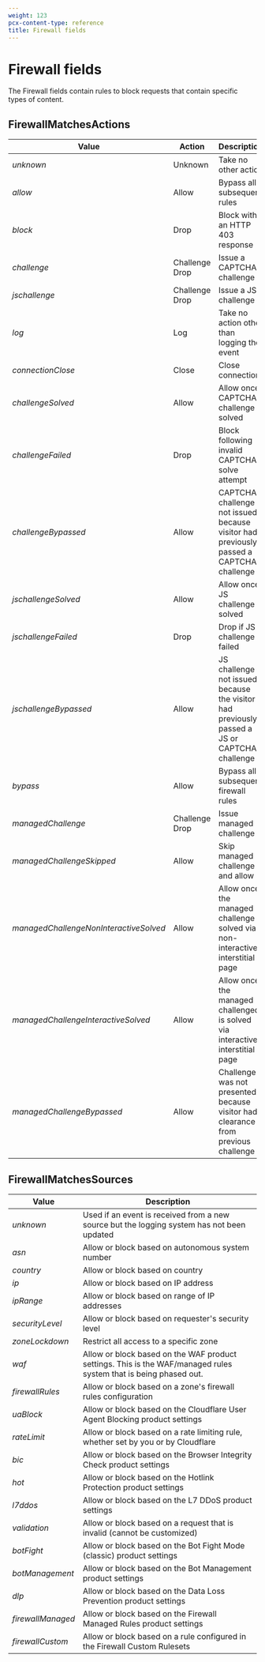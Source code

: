 ```yaml
---
weight: 123
pcx-content-type: reference
title: Firewall fields
---
```


# Firewall fields

The Firewall fields contain rules to block requests that contain specific types of content.

## FirewallMatchesActions

<TableWrap>

| Value                                         | Action         | Description                                                                                 |
| --------------------------------------------- | -------------- | ------------------------------------------------------------------------------------------- |
| <em>unknown</em>                              | Unknown        | Take no other action                                                                        |
| <em>allow</em>                                | Allow          | Bypass all subsequent rules                                                                 |
| <em>block</em>                                | Drop           | Block with an HTTP 403 response                                                             |
| <em>challenge</em>                            | Challenge Drop | Issue a CAPTCHA challenge                                                                   |
| <em>jschallenge</em>                          | Challenge Drop | Issue a JS challenge                                                                        |
| <em>log</em>                                  | Log            | Take no action other than logging the event                                                 |
| <em>connectionClose</em>                      | Close          | Close connection                                                                            |
| <em>challengeSolved</em>                      | Allow          | Allow once CAPTCHA challenge solved                                                         |
| <em>challengeFailed</em>                      | Drop           | Block following invalid CAPTCHA solve attempt                                               |
| <em>challengeBypassed</em>                    | Allow          | CAPTCHA challenge not issued because visitor had previously passed a CAPTCHA challenge      |
| <em>jschallengeSolved</em>                    | Allow          | Allow once JS challenge solved                                                              |
| <em>jschallengeFailed</em>                    | Drop           | Drop if JS challenge failed                                                                 |
| <em>jschallengeBypassed</em>                  | Allow          | JS challenge not issued because the visitor had previously passed a JS or CAPTCHA challenge |
| <em>bypass</em>                               | Allow          | Bypass all subsequent firewall rules                                                        |
| <em>managedChallenge</em>                     | Challenge Drop | Issue managed challenge                                                                     |
| <em>managedChallengeSkipped</em>              | Allow          | Skip managed challenge and allow                                                            |
| <em>managedChallengeNonInteractiveSolved</em> | Allow          | Allow once the managed challenge is solved via non-interactive interstitial page            |
| <em>managedChallengeInteractiveSolved</em>    | Allow          | Allow once the managed challenged is solved via interactive interstitial page               |
| <em>managedChallengeBypassed</em>             | Allow          | Challenge was not presented because visitor had clearance from previous challenge           |

</TableWrap>

## FirewallMatchesSources

<TableWrap>

| Value                    | Description                                                                                                      |
| ------------------------ | ---------------------------------------------------------------------------------------------------------------- |
| <em>unknown</em>         | Used if an event is received from a new source but the logging system has not been updated                       |
| <em>asn</em>             | Allow or block based on autonomous system number                                                                 |
| <em>country</em>         | Allow or block based on country                                                                                  |
| <em>ip</em>              | Allow or block based on IP address                                                                               |
| <em>ipRange</em>         | Allow or block based on range of IP addresses                                                                    |
| <em>securityLevel</em>   | Allow or block based on requester's security level                                                               |
| <em>zoneLockdown</em>    | Restrict all access to a specific zone                                                                           |
| <em>waf</em>             | Allow or block based on the WAF product settings. This is the WAF/managed rules system that is being phased out. |
| <em>firewallRules</em>   | Allow or block based on a zone's firewall rules configuration                                                    |
| <em>uaBlock</em>         | Allow or block based on the Cloudflare User Agent Blocking product settings                                      |
| <em>rateLimit</em>       | Allow or block based on a rate limiting rule, whether set by you or by Cloudflare                                |
| <em>bic</em>             | Allow or block based on the Browser Integrity Check product settings                                             |
| <em>hot</em>             | Allow or block based on the Hotlink Protection product settings                                                  |
| <em>l7ddos</em>          | Allow or block based on the L7 DDoS product settings                                                             |
| <em>validation</em>      | Allow or block based on a request that is invalid (cannot be customized)                                         |
| <em>botFight</em>        | Allow or block based on the Bot Fight Mode (classic) product settings                                            |
| <em>botManagement</em>   | Allow or block based on the Bot Management product settings                                                      |
| <em>dlp</em>             | Allow or block based on the Data Loss Prevention product settings                                                |
| <em>firewallManaged</em> | Allow or block based on the Firewall Managed Rules product settings                                              |
| <em>firewallCustom</em>  | Allow or block based on a rule configured in the Firewall Custom Rulesets                                        |

</TableWrap>